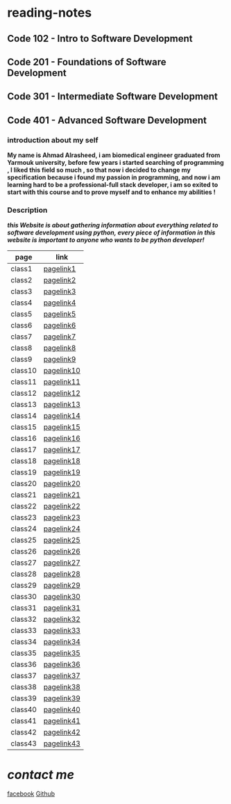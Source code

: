 # reading-notes

## Code 102 - Intro to Software Development
## Code 201 - Foundations of Software Development
## Code 301 - Intermediate Software Development
## Code 401 - Advanced Software Development

### introduction about my self
 **My name is Ahmad Alrasheed, i am biomedical engineer graduated from Yarmouk university, before few years i started searching of programming , I liked this field so much , so that now i decided to change my specification because i found my passion in programming, and now i am learning hard to be a professional-full stack developer, i am so exited to start with this course and to prove myself and to enhance my abilities !**

### Description
***this Website is about gathering information about everything related to software development using python, every piece of information in this website is important to anyone who wants to be python developer!***

| page        | link           |
| ----------- | -----------    |
| class1      | [pagelink1](read01.md)  |
| class2      | [pagelink2](read02.md)  |
| class3      | [pagelink3](read03.md)  |
| class4      | [pagelink4]()  |
| class5      | [pagelink5]()  |
| class6      | [pagelink6]()  |
| class7      | [pagelink7]()  |
| class8      | [pagelink8]()  |
| class9      | [pagelink9]()  |
| class10     | [pagelink10]() |
| class11     | [pagelink11]() |
| class12     | [pagelink12]() |
| class13     | [pagelink13]() |
| class14     | [pagelink14]() |
| class15     | [pagelink15]() |
| class16      | [pagelink16]()  |
| class17      | [pagelink17]()  |
| class18      | [pagelink18]()  |
| class19      | [pagelink19]()  |
| class20      | [pagelink20]()  |
| class21      | [pagelink21]()  |
| class22      | [pagelink22]()  |
| class23      | [pagelink23]()  |
| class24      | [pagelink24]()  |
| class25     | [pagelink25]() |
| class26     | [pagelink26]() |
| class27     | [pagelink27]() |
| class28     | [pagelink28]() |
| class29     | [pagelink29]() |
| class30     | [pagelink30]() |
| class31      | [pagelink31]()  |
| class32      | [pagelink32]()  |
| class33      | [pagelink33]()  |
| class34      | [pagelink34]()  |
| class35      | [pagelink35]()  |
| class36      | [pagelink36]()  |
| class37      | [pagelink37]()  |
| class38      | [pagelink38]()  |
| class39      | [pagelink39]()  |
| class40     | [pagelink40]() |
| class41     | [pagelink41]() |
| class42     | [pagelink42]() |
| class43     | [pagelink43]() |



# ***contact me***



[facebook](https://www.facebook.com)
[Github](https://github.com/ahmadalrasheed)

